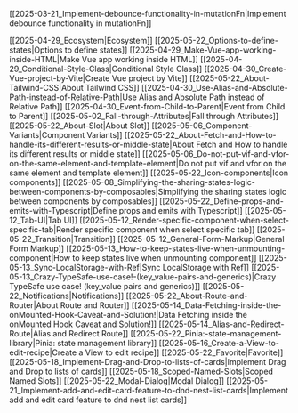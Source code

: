 [[2025-03-21_Implement-debounce-functionality-in-mutationFn|Implement debounce functionality in mutationFn]]

[[2025-04-29_Ecosystem|Ecosystem]]
[[2025-05-22_Options-to-define-states|Options to define states]]
[[2025-04-29_Make-Vue-app-working-inside-HTML|Make Vue app working inside HTML]]
[[2025-04-29_Conditional-Style-Class|Conditional Style Class]]
[[2025-04-30_Create-Vue-project-by-Vite|Create Vue project by Vite]]
[[2025-05-22_About-Tailwind-CSS|About Tailwind CSS]]
[[2025-04-30_Use-Alias-and-Absolute-Path-instead-of-Relative-Path|Use Alias and Absolute Path instead of Relative Path]]
[[2025-04-30_Event-from-Child-to-Parent|Event from Child to Parent]]
[[2025-05-02_Fall-through-Attributes|Fall through Attributes]]
[[2025-05-22_About-Slot|About Slot]]
[[2025-05-06_Component-Variants|Component Variants]]
[[2025-05-22_About-Fetch-and-How-to-handle-its-different-results-or-middle-state|About Fetch and How to handle its different results or middle state]]
[[2025-05-06_Do-not-put-vif-and-vfor-on-the-same-element-and-template-element|Do not put vif and vfor on the same element and template element]]
[[2025-05-22_Icon-components|Icon components]]
[[2025-05-08_Simplifying-the-sharing-states-logic-between-components-by-composables|Simplifying the sharing states logic between components by composables]]
[[2025-05-22_Define-props-and-emits-with-Typescript|Define props and emits with Typescript]]
[[2025-05-12_Tab-UI|Tab UI]]
[[2025-05-12_Render-specific-component-when-select-specific-tab|Render specific component when select specific tab]]
[[2025-05-22_Transition|Transition]]
[[2025-05-12_General-Form-Markup|General Form Markup]]
[[2025-05-13_How-to-keep-states-live-when-unmounting-component|How to keep states live when unmounting component]]
[[2025-05-13_Sync-LocalStorage-with-Ref|Sync LocalStorage with Ref]]
[[2025-05-13_Crazy-TypeSafe-use-case!-(key_value-pairs-and-generics)|Crazy TypeSafe use case! (key_value pairs and generics)]]
[[2025-05-22_Notifications|Notifications]]
[[2025-05-22_About-Route-and-Router|About Route and Router]]
[[2025-05-14_Data-Fetching-inside-the-onMounted-Hook-Caveat-and-Solution!|Data Fetching inside the onMounted Hook Caveat and Solution!]]
[[2025-05-14_Alias-and-Redirect-Route|Alias and Redirect Route]]
[[2025-05-22_Pinia:-state-management-library|Pinia: state management library]]
[[2025-05-16_Create-a-View-to-edit-recipe|Create a View to edit recipe]]
[[2025-05-22_Favorite|Favorite]]
[[2025-05-18_Implement-Drag-and-Drop-to-lists-of-cards|Implement Drag and Drop to lists of cards]]
[[2025-05-18_Scoped-Named-Slots|Scoped Named Slots]]
[[2025-05-22_Modal-Dialog|Modal Dialog]]
[[2025-05-21_Implement-add-and-edit-card-feature-to-dnd-nest-list-cards|Implement add and edit card feature to dnd nest list cards]]
